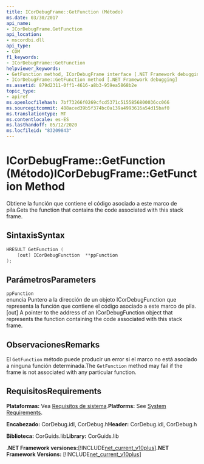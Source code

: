 ```yaml
---
title: ICorDebugFrame::GetFunction (Método)
ms.date: 03/30/2017
api_name:
- ICorDebugFrame.GetFunction
api_location:
- mscordbi.dll
api_type:
- COM
f1_keywords:
- ICorDebugFrame::GetFunction
helpviewer_keywords:
- GetFunction method, ICorDebugFrame interface [.NET Framework debugging]
- ICorDebugFrame::GetFunction method [.NET Framework debugging]
ms.assetid: 879d2311-0ff1-4616-a8b3-959ea5868b2e
topic_type:
- apiref
ms.openlocfilehash: 7bf73266f0269cfcd5371c5155856800036cc066
ms.sourcegitcommit: 488aced39b5f374bc0a139a4993616a54d15baf0
ms.translationtype: MT
ms.contentlocale: es-ES
ms.lasthandoff: 05/12/2020
ms.locfileid: "83209843"
---
```

# <a name="icordebugframegetfunction-method"></a><span data-ttu-id="fb05c-102">ICorDebugFrame::GetFunction (Método)</span><span class="sxs-lookup"><span data-stu-id="fb05c-102">ICorDebugFrame::GetFunction Method</span></span>
<span data-ttu-id="fb05c-103">Obtiene la función que contiene el código asociado a este marco de pila.</span><span class="sxs-lookup"><span data-stu-id="fb05c-103">Gets the function that contains the code associated with this stack frame.</span></span>  
  
## <a name="syntax"></a><span data-ttu-id="fb05c-104">Sintaxis</span><span class="sxs-lookup"><span data-stu-id="fb05c-104">Syntax</span></span>  
  
```cpp  
HRESULT GetFunction (  
    [out] ICorDebugFunction  **ppFunction  
);  
```  
  
## <a name="parameters"></a><span data-ttu-id="fb05c-105">Parámetros</span><span class="sxs-lookup"><span data-stu-id="fb05c-105">Parameters</span></span>  
 `ppFunction`  
 <span data-ttu-id="fb05c-106">enuncia Puntero a la dirección de un objeto ICorDebugFunction que representa la función que contiene el código asociado a este marco de pila.</span><span class="sxs-lookup"><span data-stu-id="fb05c-106">[out] A pointer to the address of an ICorDebugFunction object that represents the function containing the code associated with this stack frame.</span></span>  
  
## <a name="remarks"></a><span data-ttu-id="fb05c-107">Observaciones</span><span class="sxs-lookup"><span data-stu-id="fb05c-107">Remarks</span></span>  
 <span data-ttu-id="fb05c-108">El `GetFunction` método puede producir un error si el marco no está asociado a ninguna función determinada.</span><span class="sxs-lookup"><span data-stu-id="fb05c-108">The `GetFunction` method may fail if the frame is not associated with any particular function.</span></span>  
  
## <a name="requirements"></a><span data-ttu-id="fb05c-109">Requisitos</span><span class="sxs-lookup"><span data-stu-id="fb05c-109">Requirements</span></span>  
 <span data-ttu-id="fb05c-110">**Plataformas:** Vea [Requisitos de sistema](../../get-started/system-requirements.md).</span><span class="sxs-lookup"><span data-stu-id="fb05c-110">**Platforms:** See [System Requirements](../../get-started/system-requirements.md).</span></span>  
  
 <span data-ttu-id="fb05c-111">**Encabezado:** CorDebug.idl, CorDebug.h</span><span class="sxs-lookup"><span data-stu-id="fb05c-111">**Header:** CorDebug.idl, CorDebug.h</span></span>  
  
 <span data-ttu-id="fb05c-112">**Biblioteca:** CorGuids.lib</span><span class="sxs-lookup"><span data-stu-id="fb05c-112">**Library:** CorGuids.lib</span></span>  
  
 <span data-ttu-id="fb05c-113">**.NET Framework versiones:**[!INCLUDE[net_current_v10plus](../../../../includes/net-current-v10plus-md.md)]</span><span class="sxs-lookup"><span data-stu-id="fb05c-113">**.NET Framework Versions:** [!INCLUDE[net_current_v10plus](../../../../includes/net-current-v10plus-md.md)]</span></span>
